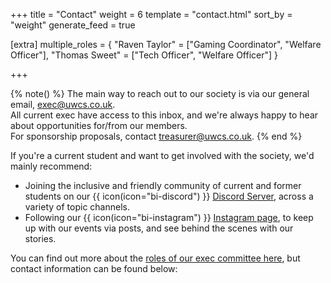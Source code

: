 +++
title = "Contact"
weight = 6
template = "contact.html"
sort_by = "weight"
generate_feed = true

[extra]
multiple_roles = { "Raven Taylor" = ["Gaming Coordinator", "Welfare Officer"], "Thomas Sweet" = ["Tech Officer", "Welfare Officer"] }

+++

{% note() %}
The main way to reach out to our society is via our general email, [exec@uwcs.co.uk](mailto:exec@uwcs.co.uk).  
All current exec have access to this inbox, and we're always happy to hear about opportunities for/from our members.  
For sponsorship proposals, contact [treasurer@uwcs.co.uk](mailto:treasurer@uwcs.co.uk).
{% end %}

If you're a current student and want to get involved with the society, we'd mainly recommend:

- Joining the inclusive and friendly community of current and former students on our {{ icon(icon="bi-discord") }} [Discord Server](https://discord.uwcs.co.uk), across a variety of topic channels.
- Following our {{ icon(icon="bi-instagram") }} [Instagram page](https://instagram.com/warwickcompsoc/), to keep up with our events via posts, and see behind the scenes with our stories.

You can find out more about the [roles of our exec committee here](@/about/exec/_index.md), but contact information can be found below:
